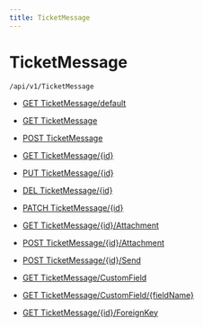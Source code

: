 ```yaml
---
title: TicketMessage
---
```


# TicketMessage

```http
/api/v1/TicketMessage
```




* [GET TicketMessage/default](v1TicketMessageEntity_DefaultTicketMessageEntity.md)

* [GET TicketMessage](v1TicketMessageEntity_GetAll.md)

* [POST TicketMessage](v1TicketMessageEntity_PostTicketMessageEntity.md)

* [GET TicketMessage/{id}](v1TicketMessageEntity_GetTicketMessageEntity.md)

* [PUT TicketMessage/{id}](v1TicketMessageEntity_PutTicketMessageEntity.md)

* [DEL TicketMessage/{id}](v1TicketMessageEntity_DeleteTicketMessageEntity.md)

* [PATCH TicketMessage/{id}](v1TicketMessageEntity_PatchTicketMessageEntity.md)

* [GET TicketMessage/{id}/Attachment](v1TicketMessageEntity_GetAttachmentInfo.md)

* [POST TicketMessage/{id}/Attachment](v1TicketMessageEntity_AddAttachments.md)

* [POST TicketMessage/{id}/Send](v1TicketMessageEntity_SendTicketMessage.md)

* [GET TicketMessage/CustomField](v1TicketMessageEntity_GetCustomFieldInfoList.md)

* [GET TicketMessage/CustomField/{fieldName}](v1TicketMessageEntity_GetCustomFieldInfo.md)

* [GET TicketMessage/{id}/ForeignKey](v1TicketMessageEntity_GetAllForeignKeysOnEntity.md)